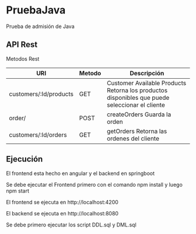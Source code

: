 # PruebaJava

Prueba de admisión de Java

## API Rest

Metodos Rest

| URI  | Metodo | Descripción |
| ------------- | ------------- | ------------- |
| customers/:Id/products |GET| Customer Available Products Retorna los productos disponibles que puede seleccionar el cliente |
| order/ | POST | createOrders Guarda la orden |
| customers/:Id/orders | GET | getOrders Retorna las ordenes del cliente |

## Ejecución

El frontend esta hecho en angular y el backend en springboot

Se debe ejecutar el Frontend primero con el comando npm install y luego npm start

El frontend se ejecuta en http://localhost:4200

El backend se ejecuta en http://localhost:8080

Se debe primero ejecutar los script 
DDL.sql y DML.sql



